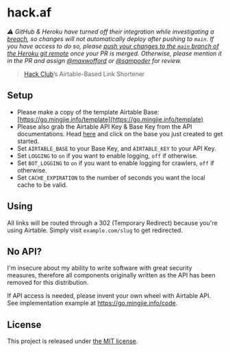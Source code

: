 # hack.af

_⚠️ GitHub & Heroku have turned off their integration while investigating a [breach](https://github.blog/2022-04-15-security-alert-stolen-oauth-user-tokens/), so changes will not automatically deploy after pushing to `main`. If you have access to do so, please [push your changes to the `main` branch of the Heroku git remote](https://devcenter.heroku.com/articles/git) once your PR is merged. Otherwise, please mention it in the PR and assign [@maxwofford](https://github.com/maxwofford) or [@sampoder](https://github.com/sampoder) for review._

> [Hack Club](https://hackclub.com)’s Airtable-Based Link Shortener

## Setup

* Please make a copy of the template Airtable Base: [https://go.mingjie.info/template](https://go.mingjie.info/template)
* Please also grab the Airtable API Key & Base Key from the API documentations. Head [here](https://airtable.com/api) and click on the base you just created to get started.
* Set `AIRTABLE_BASE` to your Base Key, and `AIRTABLE_KEY` to your API Key.
* Set `LOGGING` to `on` if you want to enable logging, `off` if otherwise.
* Set `BOT_LOGGING` to `on` if you want to enable logging for crawlers, `off` if otherwise.
* Set `CACHE_EXPIRATION` to the number of seconds you want the local cache to be valid.

## Using

All links will be routed through a 302 (Temporary Redirect) because you're using Airtable. Simply visit `example.com/slug` to get redirected.

## No API?

I'm insecure about my ability to write software with great security measures, therefore all components originally written as the API has been removed for this distribution. 

If API access is needed, please invent your own wheel with Airtable API. See implementation example at https://go.mingjie.info/code.

## License

This project is released under [the MIT license](LICENSE).
